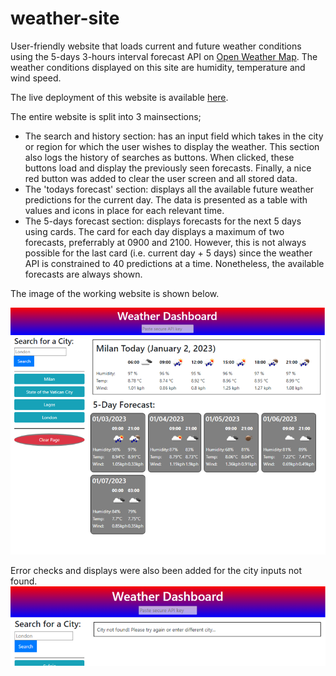 # weather-site
User-friendly website that loads current and future weather conditions using the 5-days 3-hours interval forecast API on [Open Weather Map](https://openweathermap.org/). The weather conditions displayed on this site are humidity, temperature and wind speed.

The live deployment of this website is available [here](https://enwokedi96.github.io/weather-site/).

The entire website is split into 3 mainsections; 
* The search and history section: has an input field which takes in the city or region for which the user wishes to display the weather. This section also logs the history of searches as buttons. When clicked, these buttons load  and display the previously seen forecasts. Finally, a nice red button was added to clear the user screen and all stored data.
* The 'todays forecast' section: displays all the available future weather predictions for the current day. The data is presented as a table with values and icons in place for each relevant time.
* The 5-days forecast section: displays forecasts for the next 5 days using cards. The card for each day displays a maximum of two forecasts, preferrably at 0900 and 2100. However, this is not always possible for the last card (i.e. current day + 5 days) since the weather API is constrained to 40 predictions at a time. Nonetheless, the available forecasts are always shown.

The image of the working website is shown below.

<img src= "assets/images/screenshot2.png" alt="screenshot of weather site">

[//]: <> (To enable testing, new field for API key has been added to the header. Once pasted there, hit enter and now the script can run with your API key locally. Error checks and displays have also been added for the api key and city input. Images for these scenarios are shown below:)

[//]: <> (<img src= "assets/images/wrongCityInput.png" alt="wrongly input city"><img src= "assets/images/wrongAPIKey.png" alt="wrongly input API key">)

Error checks and displays were also been added for the city inputs not found.
<img src= "assets/images/wrongCityInput.png" alt="wrongly input city">
